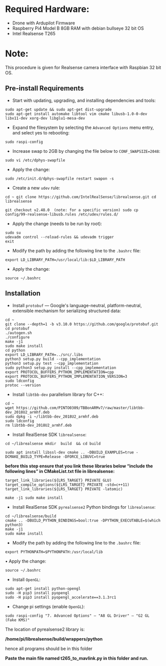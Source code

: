 # Required Hardware:
- Drone with Ardupilot Firmware
- Raspberry Pi4 Model B 8GB RAM with debian bullseye 32 bit OS
- Intel Realsense T265 

# Note: 
This procedure is given for Realsense camera interface with Raspbian 32 bit OS.

## Pre-install Requirements

- Start with updating, upgrading, and installing dependencies and tools:

```
sudo apt-get update && sudo apt-get dist-upgrade
sudo apt-get install automake libtool vim cmake libusb-1.0-0-dev libx11-dev xorg-dev libglu1-mesa-dev

```

- Expand the filesystem by selecting the `Advanced Options` menu entry, and select yes to rebooting:

```
sudo raspi-config

```

- Increase swap to 2GB by changing the file below to `CONF_SWAPSIZE=2048`:

```
sudo vi /etc/dphys-swapfile

```

- Apply the change:

`sudo /etc/init.d/dphys-swapfile restart swapon -s`

- Create a new `udev` rule:

`cd ~
git clone https://github.com/IntelRealSense/librealsense.git
cd librealsense`

 `git checkout v2.48.0  (note: for a specific version)
sudo cp config/99-realsense-libusb.rules /etc/udev/rules.d/`

- Apply the change (needs to be run by root):

```
sudo su
udevadm control --reload-rules && udevadm trigger
exit

```

- Modify the path by adding the following line to the `.bashrc` file:

```
export LD_LIBRARY_PATH=/usr/local/lib:$LD_LIBRARY_PATH

```

- Apply the change:

`source ~/.bashrc`

## Installation

- Install `protobuf` — Google's language-neutral, platform-neutral, extensible mechanism for serializing structured data:

```
cd ~
git clone --depth=1 -b v3.10.0 https://github.com/google/protobuf.git
cd protobuf
./autogen.sh
./configure
make -j1
sudo make install
cd python
export LD_LIBRARY_PATH=../src/.libs
python3 setup.py build --cpp_implementation
python3 setup.py test --cpp_implementation
sudo python3 setup.py install --cpp_implementation
export PROTOCOL_BUFFERS_PYTHON_IMPLEMENTATION=cpp
export PROTOCOL_BUFFERS_PYTHON_IMPLEMENTATION_VERSION=3
sudo ldconfig
protoc --version

```

- Install `libtbb-dev` parallelism library for C++:

```
cd ~
wget https://github.com/PINTO0309/TBBonARMv7/raw/master/libtbb-dev_2018U2_armhf.deb
sudo dpkg -i ~/libtbb-dev_2018U2_armhf.deb
sudo ldconfig
rm libtbb-dev_2018U2_armhf.deb
```

- Install RealSense SDK `librealsense`:

`cd ~/librealsense
mkdir  build  && cd build` 

`sudo apt install libssl-dev
cmake .. -DBUILD_EXAMPLES=true -DCMAKE_BUILD_TYPE=Release -DFORCE_LIBUVC=true`  

**before this step ensure that you link these libraries below “include the following lines” in CMakeList.txt file in librealsense:** 

```
target_link_libraries(${LRS_TARGET} PRIVATE GLU)
target_compile_options(${LRS_TARGET} PRIVATE -std=c++11)
target_link_libraries(${LRS_TARGET} PRIVATE -latomic)
```

`make -j1
sudo make install`

- Install RealSense SDK `pyrealsense2` Python bindings for `librealsense`:

```
cd ~/librealsense/build
cmake .. -DBUILD_PYTHON_BINDINGS=bool:true -DPYTHON_EXECUTABLE=$(which python3)
make -j1
sudo make install

```

- Modify the path by adding the following line to the `.bashrc` file:

`export PYTHONPATH=$PYTHONPATH:/usr/local/lib`  

• Apply the change:

```
source ~/.bashrc

```

- Install `OpenGL`:

```
sudo apt-get install python-opengl
sudo -H pip3 install pyopengl
sudo -H pip3 install pyopengl_accelerate==3.1.3rc1

```

- Change pi settings (enable `OpenGL`):

`sudo raspi-config
"7. Advanced Options" – "A8 GL Driver" – "G2 GL (Fake KMS)"`

The location of pyrealsense2 library is:

**/home/pi/librealsense/build/wrappers/python**

hence all programs should be in this folder

**Paste the main file named t265_to_mavlink.py in this folder and run.**
